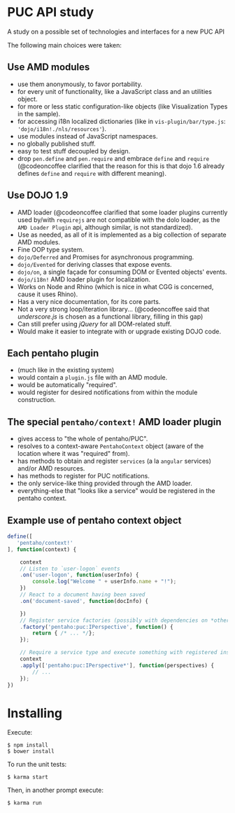# PUC API study

A study on a possible set of technologies and interfaces for a new PUC API

The following main choices were taken:

## Use AMD modules
* use them anonymously, to favor portability.
* for every unit of functionality, like a JavaScript class and an utilities object.
* for more or less static configuration-like objects (like Visualization Types in the sample).
* for accessing i18n localized dictionaries (like in `vis-plugin/bar/type.js`: `'dojo/i18n!./nls/resources'`).
* use modules instead of JavaScript namespaces.
* no globally published stuff.
* easy to test stuff decoupled by design.
* drop `pen.define` and `pen.require` and embrace `define` and `require`
  (@codeoncoffee clarified that the reason for this is that
   dojo 1.6 already defines `define` and `require` with different meaning).

## Use DOJO 1.9
* AMD loader
  (@codeoncoffee clarified that some loader plugins currently
   used by/with `requirejs` are not compatible with the dolo loader,
   as the `AMD Loader Plugin` api, although similar, is not standardized).
* Use as needed, as all of it is implemented as a big collection of separate AMD modules.
* Fine OOP type system.
* `dojo/Deferred` and Promises for asynchronous programming.
* `dojo/Evented` for deriving classes that expose events.
* `dojo/on`, a single façade for consuming DOM or Evented objects' events.
* `dojo/i18n!` AMD loader plugin for localization.
* Works on Node and Rhino (which is nice in what CGG is concerned, cause it uses Rhino).
* Has a very nice documentation, for its core parts.
* Not a very strong loop/iteration library...
  (@codeoncoffee said that _underscore.js_ is chosen as a functional library,
   filling in this gap)
* Can still prefer using _jQuery_ for all DOM-related stuff.
* Would make it easier to integrate with or upgrade existing DOJO code.

## Each pentaho plugin
* (much like in the existing system)
* would contain a `plugin.js` file with an AMD module.
* would be automatically "required".
* would register for desired notifications from within the module construction.

## The special `pentaho/context!` AMD loader plugin
* gives access to "the whole of pentaho/PUC".
* resolves to a context-aware `PentahoContext` object (aware of the location where it was "required" from).
* has methods to obtain and register `services` (a la `angular` services) and/or AMD resources.
* has methods to register for PUC notifications.
* the only service-like thing provided through the AMD loader.
* everything-else that "looks like a service" would be registered in the pentaho context.

## Example use of pentaho context object
```javascript
define([
   'pentaho/context!'
], function(context) {

    context
    // Listen to `user-logon` events
    .on('user-logon', function(userInfo) {
        console.log("Welcome " + userInfo.name + "!");
    })
    // React to a document having been saved
    .on('document-saved', function(docInfo) {

    })
    // Register service factories (possibly with dependencies on *other services* and/or AMD resources).
    .factory('pentaho:puc:IPerspective', function() {
        return { /* ... */};
    });

    // Require a service type and execute something with registered instances:
    context
    .apply(['pentaho:puc:IPerspective*'], function(perspectives) {
        // ...
    });
})
```

# Installing

Execute:
```
$ npm install
$ bower install
```

To run the unit tests:
```
$ karma start
```

Then, in another prompt execute:
```
$ karma run
```

